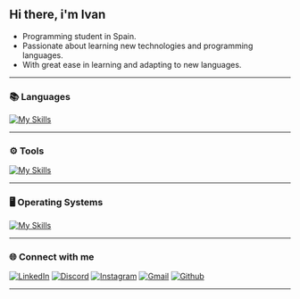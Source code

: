 ## Hi there, i'm Ivan 

- Programming student in Spain.
- Passionate about learning new technologies and programming languages.
- With great ease in learning and adapting to new languages.

---

### 📚 Languages
[![My Skills](https://skillicons.dev/icons?i=html,css,js,c,cpp,cs,php,mysql,python,java)](https://skillicons.dev)

---

### ⚙️ Tools
[![My Skills](https://skillicons.dev/icons?i=aws,eclipse,unity,visualstudio,vscode,bootstrap,git)](https://skillicons.dev)

---

### 🖥️ Operating Systems
[![My Skills](https://skillicons.dev/icons?i=windows,linux,ubuntu,redhat)](https://skillicons.dev)

---

### 🌐 Connect with me
[![LinkedIn](https://skillicons.dev/icons?i=linkedin)](https://www.linkedin.com/in/ivan-kosolovskyy-fetsyk-b24325222/) 
[![Discord](https://skillicons.dev/icons?i=discord)](https://discord.gg/FDAn8q6e) 
[![Instagram](https://skillicons.dev/icons?i=instagram)](https://www.instagram.com/ivankosofetsyk/) 
[![Gmail](https://skillicons.dev/icons?i=gmail)](mailto:kosoivan12@gmail.com) 
[![Github](https://skillicons.dev/icons?i=github)](https://github.com/donivanovich) 

---

